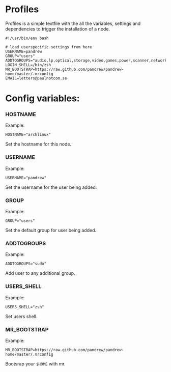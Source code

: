 

# Profiles

Profiles is a simple textfile with the all the variables, settings and dependencies to trigger the installation of a node. 


```
#!/usr/bin/env bash

# load userspecific settings from here
USERNAME=pandrew
GROUP="users"
ADDTOGROUPS="audio,lp,optical,storage,video,games,power,scanner,network,wheel,sudo,sys,wireshark,vboxusers,kvm,libvirt"
LOGIN_SHELL=/bin/zsh
MR_BOOTSTRAP=https://raw.github.com/pandrew/pandrew-home/master/.mrconfig
EMAIL=letters@paulnotcom.se

```

# Config variables:

### HOSTNAME
Example:

```
HOSTNAME="archlinux"
```

Set the hostname for this node.

### USERNAME
Example:

```
USERNAME="pandrew"
```

Set the username for the user being added.

### GROUP
Example:

```
GROUP="users"
```

Set the default group for user being added.

### ADDTOGROUPS
Example:

```
ADDTOGROUPS="sudo"
```

Add user to any additional group.


### USERS_SHELL
Example:

```
USERS_SHELL="zsh"
```

Set users shell.


### MR_BOOTSTRAP
Example:
```
MR_BOOTSTRAP=https://raw.github.com/pandrew/pandrew-home/master/.mrconfig
```

Bootsrap your `$HOME` with mr.

